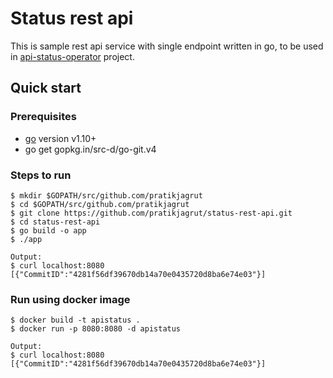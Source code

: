 # Status rest api

This is sample rest api service with single endpoint written in go, to be used in [api-status-operator](https://github.com/pratikjagrut/api-status-operator) project.

## Quick start

### Prerequisites
- [go](https://golang.org/dl/) version v1.10+
- go get gopkg.in/src-d/go-git.v4

### Steps to run

```
$ mkdir $GOPATH/src/github.com/pratikjagrut
$ cd $GOPATH/src/github.com/pratikjagrut
$ git clone https://github.com/pratikjagrut/status-rest-api.git
$ cd status-rest-api
$ go build -o app
$ ./app
```

```
Output:
$ curl localhost:8080
[{"CommitID":"4281f56df39670db14a70e0435720d8ba6e74e03"}]
```

### Run using docker image

```
$ docker build -t apistatus .
$ docker run -p 8080:8080 -d apistatus
```

```
Output:
$ curl localhost:8080
[{"CommitID":"4281f56df39670db14a70e0435720d8ba6e74e03"}]
```
